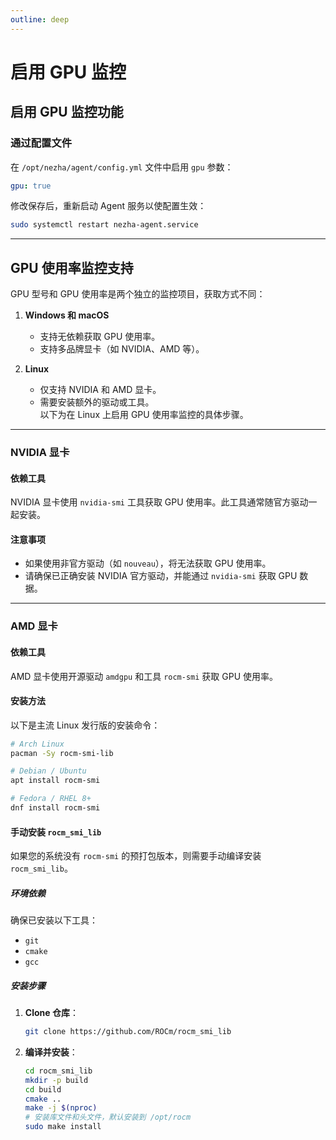 ```yaml
---
outline: deep
---
```


# 启用 GPU 监控

## 启用 GPU 监控功能

### 通过配置文件

在 `/opt/nezha/agent/config.yml` 文件中启用 `gpu` 参数：
```yaml
gpu: true
```

修改保存后，重新启动 Agent 服务以使配置生效：
```bash
sudo systemctl restart nezha-agent.service
```

---

## GPU 使用率监控支持

GPU 型号和 GPU 使用率是两个独立的监控项目，获取方式不同：

1. **Windows 和 macOS**  
   - 支持无依赖获取 GPU 使用率。
   - 支持多品牌显卡（如 NVIDIA、AMD 等）。

2. **Linux**  
   - 仅支持 NVIDIA 和 AMD 显卡。
   - 需要安装额外的驱动或工具。  
   以下为在 Linux 上启用 GPU 使用率监控的具体步骤。

---

### NVIDIA 显卡

#### 依赖工具
NVIDIA 显卡使用 `nvidia-smi` 工具获取 GPU 使用率。此工具通常随官方驱动一起安装。

#### 注意事项
- 如果使用非官方驱动（如 `nouveau`），将无法获取 GPU 使用率。
- 请确保已正确安装 NVIDIA 官方驱动，并能通过 `nvidia-smi` 获取 GPU 数据。

---

### AMD 显卡

#### 依赖工具
AMD 显卡使用开源驱动 `amdgpu` 和工具 `rocm-smi` 获取 GPU 使用率。

#### 安装方法

以下是主流 Linux 发行版的安装命令：

```bash
# Arch Linux
pacman -Sy rocm-smi-lib

# Debian / Ubuntu
apt install rocm-smi

# Fedora / RHEL 8+
dnf install rocm-smi
```

#### 手动安装 `rocm_smi_lib`

如果您的系统没有 `rocm-smi` 的预打包版本，则需要手动编译安装 `rocm_smi_lib`。

##### 环境依赖
确保已安装以下工具：
- `git`
- `cmake`
- `gcc`

##### 安装步骤

1. **Clone 仓库**：
   ```bash
   git clone https://github.com/ROCm/rocm_smi_lib
   ```

2. **编译并安装**：
   ```bash
   cd rocm_smi_lib
   mkdir -p build
   cd build
   cmake ..
   make -j $(nproc)
   # 安装库文件和头文件，默认安装到 /opt/rocm
   sudo make install
   ```

